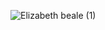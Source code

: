 ![Elizabeth beale (1)](https://user-images.githubusercontent.com/100111219/161450679-3f32fde5-072b-40f8-80b9-14ca7fe225f7.gif)
